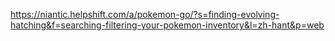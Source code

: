 https://niantic.helpshift.com/a/pokemon-go/?s=finding-evolving-hatching&f=searching-filtering-your-pokemon-inventory&l=zh-hant&p=web


